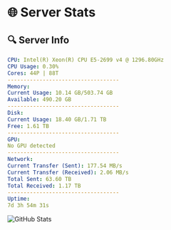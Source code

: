 # 🌐 Server Stats
## 🔍 Server Info
```yaml
CPU: Intel(R) Xeon(R) CPU E5-2699 v4 @ 1296.80GHz
CPU Usage: 0.30%
Cores: 44P | 88T
-----------------------------------
Memory:
Current Usage: 10.14 GB/503.74 GB
Available: 490.20 GB
-----------------------------------
Disk:
Current Usage: 18.40 GB/1.71 TB
Free: 1.61 TB
-----------------------------------
GPU:
No GPU detected
-----------------------------------
Network:
Current Transfer (Sent): 177.54 MB/s
Current Transfer (Received): 2.06 MB/s
Total Sent: 63.60 TB
Total Received: 1.17 TB
-----------------------------------
Uptime:
7d 3h 54m 31s
```
![GitHub Stats](https://img.shields.io/badge/Updated-2025-02-15_02:37:49-blue)